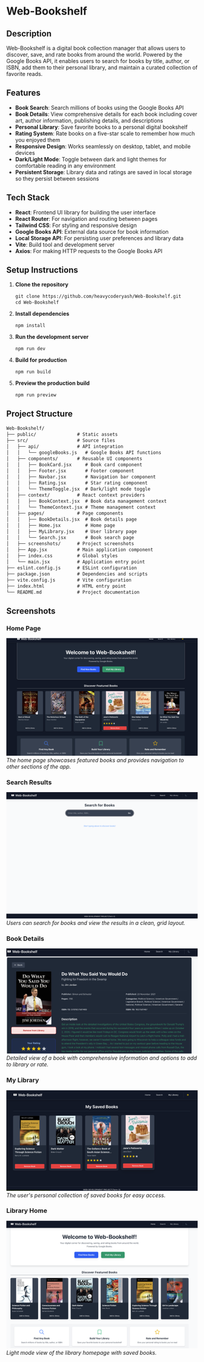 # Web-Bookshelf

## Description
Web-Bookshelf is a digital book collection manager that allows users to discover, save, and rate books from around the world. Powered by the Google Books API, it enables users to search for books by title, author, or ISBN, add them to their personal library, and maintain a curated collection of favorite reads.

## Features
- **Book Search**: Search millions of books using the Google Books API
- **Book Details**: View comprehensive details for each book including cover art, author information, publishing details, and descriptions
- **Personal Library**: Save favorite books to a personal digital bookshelf
- **Rating System**: Rate books on a five-star scale to remember how much you enjoyed them
- **Responsive Design**: Works seamlessly on desktop, tablet, and mobile devices
- **Dark/Light Mode**: Toggle between dark and light themes for comfortable reading in any environment
- **Persistent Storage**: Library data and ratings are saved in local storage so they persist between sessions

## Tech Stack
- **React**: Frontend UI library for building the user interface
- **React Router**: For navigation and routing between pages
- **Tailwind CSS**: For styling and responsive design
- **Google Books API**: External data source for book information
- **Local Storage API**: For persisting user preferences and library data
- **Vite**: Build tool and development server
- **Axios**: For making HTTP requests to the Google Books API

## Setup Instructions
1. **Clone the repository**
   ```
   git clone https://github.com/heavycoderyash/Web-Bookshelf.git
   cd Web-Bookshelf
   ```

2. **Install dependencies**
   ```
   npm install
   ```

3. **Run the development server**
   ```
   npm run dev
   ```

4. **Build for production**
   ```
   npm run build
   ```

5. **Preview the production build**
   ```
   npm run preview
   ```

## Project Structure
```
Web-Bookshelf/
├── public/               # Static assets
├── src/                  # Source files
│   ├── api/              # API integration
│   │   └── googleBooks.js   # Google Books API functions
│   ├── components/       # Reusable UI components
│   │   ├── BookCard.jsx     # Book card component
│   │   ├── Footer.jsx       # Footer component
│   │   ├── Navbar.jsx       # Navigation bar component
│   │   ├── Rating.jsx       # Star rating component
│   │   └── ThemeToggle.jsx  # Dark/light mode toggle
│   ├── context/          # React context providers
│   │   ├── BookContext.jsx  # Book data management context
│   │   └── ThemeContext.jsx # Theme management context
│   ├── pages/            # Page components
│   │   ├── BookDetails.jsx  # Book details page
│   │   ├── Home.jsx         # Home page
│   │   ├── MyLibrary.jsx    # User library page
│   │   └── Search.jsx       # Book search page
│   ├── screenshots/      # Project screenshots
│   ├── App.jsx           # Main application component
│   ├── index.css         # Global styles
│   └── main.jsx          # Application entry point
├── eslint.config.js      # ESLint configuration
├── package.json          # Dependencies and scripts
├── vite.config.js        # Vite configuration
├── index.html            # HTML entry point
└── README.md             # Project documentation
```

## Screenshots
### Home Page
![Home Page](./src/screenshots/homepage.png)
*The home page showcases featured books and provides navigation to other sections of the app.*

### Search Results
![Search Results](./src/screenshots/searchpage.png)
*Users can search for books and view the results in a clean, grid layout.*

### Book Details
![Book Details](./src/screenshots/book%20detail.png)
*Detailed view of a book with comprehensive information and options to add to library or rate.*

### My Library
![My Library](./src/screenshots/library.png)
*The user's personal collection of saved books for easy access.*

### Library Home
![Library Home](./src/screenshots/lb%20homepage.png)
*Light mode view of the library homepage with saved books.*
